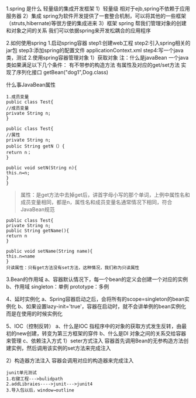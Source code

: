 1.spring 是什么
  轻量级的集成开发框架
 1）轻量级
   相对于ejb,spring不依赖于应用服务器
 2）集成
    spring为软件开发提供了一套整合机制，可以将其他的一些框架（struts,hibernate)等很方便的集成进来
 3）框架
    spring 帮我们管理对象的创建和对象之间的关系
         我们可以依据spring来开发松耦合的应用程序
         
2.如何使用spring
  1.启动spring容器
    step1:创建web工程
    step2:引入spring相关的jar包
    step3:添加spring的配置文件   applicationContext.xml
    step4:写一个java类，测试
  2.使用spring容器管理对象
    1）获取对象
       注：什么是javaBean
       一个java类如果满足以下几个条件：
       有不带参的构造方法
       有属性及对应的get/set方法
       实现了序列化接口
   getBean("dog1",Dog.class)

什么事JavaBean属性
```
1.成员变量
public class Test{
//成员变量
private String n;
}

public class Test{
//属性
private String n;
public String getN（）{
return n；
}

public void setN(String n){
this.n=n;
}
}
```

>属性：是get方法中去掉get后，讲首字母小写的那个单词，上例中属性名和成员变量相同，都是n，属性名和成员变量名通常情况下相同，符合JavaBean规范

```
public class Test{
private String n;
public String getName(){
return n
}

public void setName(String name){
this.n=name
}
只读属性：只有get方法没有set方法，这种情况，我们称为只读属性
```

3.Bean的作用域
a、容器默认情况下，每一个bean的定义会创建一个对应的实例
b、作用域
singleton：单例
prototype：多例

4、延时实例化
a、Spring容器启动之后，会将所有的scope=singleton的bean实例化
b、如果设置lazy-init='true'，容器在启动时，就不会讲单例的bean实例化而是在使用的时候实例化


5、IOC（控制反转）
a、什么是IOC
指程序中的对象的获取方式发生反转，由最初的new创建，转变为第三方框架的穿件
b、什么是DI
对象之间的关系交给容器来管理
c、依赖注入方式
1）seter方式注入
容器首先调用Bean的无参构造方法创建实例，然后调用该实例的set方法来完成注入

2）构造器方法注入
容器会调用对应的构造器来完成注入

```
junit单元测试
1.右键工程--->bulidpath
2.addLibraies---->junit--->junit4
3.导入包以后，window→outline
```
